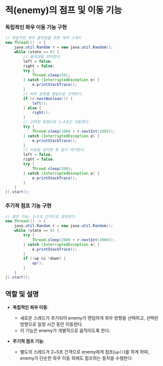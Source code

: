 # 적(enemy)의 점프 및 이동 기능


### 독립적인 좌우 이동 기능 구현
```java
// 독립적인 좌우 움직임을 위한 제어 스레드
new Thread(() -> {
    java.util.Random r = new java.util.Random();
    while (state == 0) {
        // 움직임을 정지한다.
        left = false;
        right = false;
        try {
            Thread.sleep(50);
        } catch (InterruptedException e) {
            e.printStackTrace();
        }
        // 좌우 방향을 랜덤으로 선택한다.
        if (r.nextBoolean()) {
            left();
        } else {
            right();
        }
        // 선택한 방향으로 1~3초간 이동한다.
        try {
            Thread.sleep(1000 + r.nextInt(2000));
        } catch (InterruptedException e) {
            e.printStackTrace();
        }
        // 이동을 정지한 후 잠시 대기한다.
        left = false;
        right = false;
        try {
            Thread.sleep(300);
        } catch (InterruptedException e) {
            e.printStackTrace();
        }
    }
}).start();
```

### 주기적 점프 기능 구현
```java
// 점프 기능: 2~5초 간격으로 점프한다.
new Thread(() -> {
    java.util.Random r = new java.util.Random();
    while (state == 0) {
        try {
            Thread.sleep(2000 + r.nextInt(3000));
        } catch (InterruptedException e) {
            e.printStackTrace();
        }
        if (!up && !down) {
            up();
        }
    }
}).start();
```

## 역할 및 설명

- **독립적인 좌우 이동**:
  - 새로운 스레드가 추가되어 enemy가 랜덤하게 좌우 방향을 선택하고, 선택된 방향으로 일정 시간 동안 이동한다.
  - 이 기능은 enemy가 개별적으로 움직이도록 한다.

- **주기적 점프 기능**:
  - 별도의 스레드가 2~5초 간격으로 enemy에게 점프(`up()`)를 하게 하여, enemy가 단순한 좌우 이동 외에도 점프하는 동작을 수행한다.
